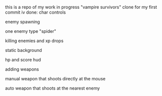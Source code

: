 this is a repo of my work in progress "vampire survivors" clone
for my first commit iv done:
  char controls
  
  enemy spawning
  
  one enemy type "spider"
  
  killing enemies and xp drops
  
  static background
  
  hp and score hud
  
  adding weapons 
  
  manual weapon that shoots directly at the mouse
  
  auto weapon that shoots at the nearest enemy
